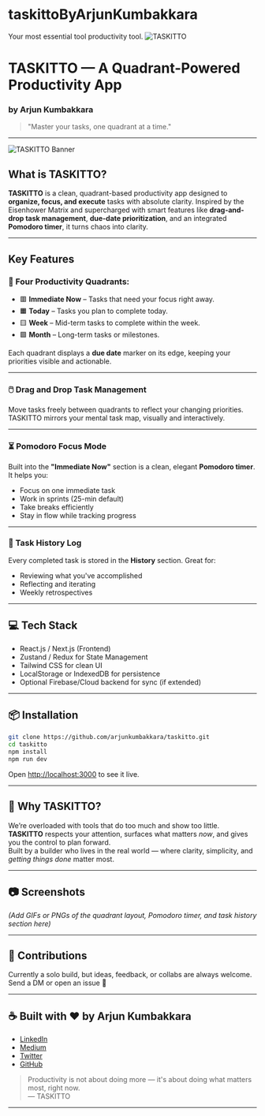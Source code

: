 # taskittoByArjunKumbakkara
Your most essential tool productivity tool.
![TASKITTO](https://github.com/user-attachments/assets/615d5f6c-54d3-4dab-96ac-2e1c746b428c)



# TASKITTO — A Quadrant-Powered Productivity App  
### by Arjun Kumbakkara

> "Master your tasks, one quadrant at a time."

---

![TASKITTO Banner](./assets/taskitto_banner.png)

## What is TASKITTO?

**TASKITTO** is a clean, quadrant-based productivity app designed to **organize, focus, and execute** tasks with absolute clarity. Inspired by the Eisenhower Matrix and supercharged with smart features like **drag-and-drop task management**, **due-date prioritization**, and an integrated **Pomodoro timer**, it turns chaos into clarity.

---

## Key Features

### 🧭 Four Productivity Quadrants:
- 🟥 **Immediate Now** – Tasks that need your focus right away.
- 🟧 **Today** – Tasks you plan to complete today.
- 🟨 **Week** – Mid-term tasks to complete within the week.
- 🟩 **Month** – Long-term tasks or milestones.

Each quadrant displays a **due date** marker on its edge, keeping your priorities visible and actionable.

---

### 🖱️ Drag and Drop Task Management
Move tasks freely between quadrants to reflect your changing priorities. TASKITTO mirrors your mental task map, visually and interactively.

---

### ⏳ Pomodoro Focus Mode
Built into the **"Immediate Now"** section is a clean, elegant **Pomodoro timer**. It helps you:
- Focus on one immediate task
- Work in sprints (25-min default)
- Take breaks efficiently
- Stay in flow while tracking progress

---

### 📜 Task History Log
Every completed task is stored in the **History** section. Great for:
- Reviewing what you've accomplished
- Reflecting and iterating
- Weekly retrospectives

---

## 💻 Tech Stack

- React.js / Next.js (Frontend)
- Zustand / Redux for State Management
- Tailwind CSS for clean UI
- LocalStorage or IndexedDB for persistence
- Optional Firebase/Cloud backend for sync (if extended)

---

## 📦 Installation

```bash
git clone https://github.com/arjunkumbakkara/taskitto.git
cd taskitto
npm install
npm run dev
```

Open [http://localhost:3000](http://localhost:3000) to see it live.

---

## 🧠 Why TASKITTO?

We’re overloaded with tools that do too much and show too little.  
**TASKITTO** respects your attention, surfaces what matters *now*, and gives you the control to plan forward.  
Built by a builder who lives in the real world — where clarity, simplicity, and *getting things done* matter most.

---

## 📷 Screenshots

*(Add GIFs or PNGs of the quadrant layout, Pomodoro timer, and task history section here)*

---

## 🤝 Contributions

Currently a solo build, but ideas, feedback, or collabs are always welcome.  
Send a DM or open an issue 🙌

---

## ☕ Built with ❤️ by Arjun Kumbakkara

- [LinkedIn](https://www.linkedin.com/in/arjunkumbakkara/)
- [Medium](https://medium.com/@arjunkumbakkara)
- [Twitter](https://twitter.com/arjunkumbakkara)
- [GitHub](https://github.com/arjunkumbakkara)

> Productivity is not about doing more — it's about doing what matters most, right now.  
> — TASKITTO

---
